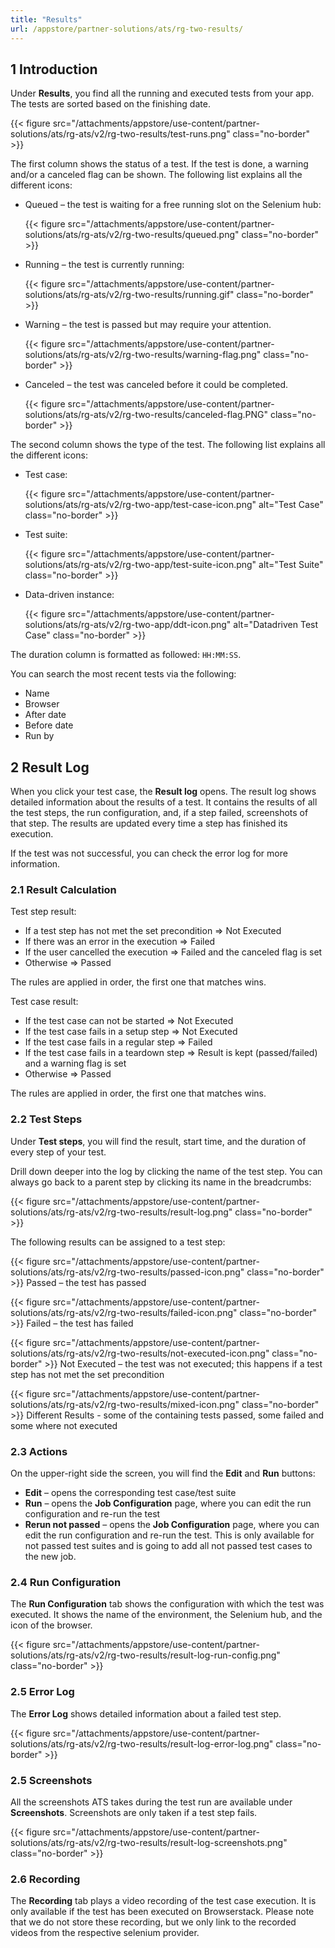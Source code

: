 ```yaml
---
title: "Results"
url: /appstore/partner-solutions/ats/rg-two-results/
---
```


## 1 Introduction

Under **Results**, you find all the running and executed tests from your app. The tests are sorted based on the finishing date.

{{< figure src="/attachments/appstore/use-content/partner-solutions/ats/rg-ats/v2/rg-two-results/test-runs.png" class="no-border" >}}

The first column shows the status of a test. If the test is done, a warning and/or a canceled flag can be shown. The following list explains all the different icons:

* Queued – the test is waiting for a free running slot on the Selenium hub:

    {{< figure src="/attachments/appstore/use-content/partner-solutions/ats/rg-ats/v2/rg-two-results/queued.png" class="no-border" >}}

* Running – the test is currently running:

    {{< figure src="/attachments/appstore/use-content/partner-solutions/ats/rg-ats/v2/rg-two-results/running.gif" class="no-border" >}}

* Warning – the test is passed but may require your attention.

    {{< figure src="/attachments/appstore/use-content/partner-solutions/ats/rg-ats/v2/rg-two-results/warning-flag.png" class="no-border" >}}

* Canceled – the test was canceled before it could be completed.

    {{< figure src="/attachments/appstore/use-content/partner-solutions/ats/rg-ats/v2/rg-two-results/canceled-flag.PNG" class="no-border" >}}

The second column shows the type of the test. The following list explains all the different icons:

* Test case:

    {{< figure src="/attachments/appstore/use-content/partner-solutions/ats/rg-ats/v2/rg-two-app/test-case-icon.png" alt="Test Case" class="no-border" >}}

* Test suite:

    {{< figure src="/attachments/appstore/use-content/partner-solutions/ats/rg-ats/v2/rg-two-app/test-suite-icon.png" alt="Test Suite" class="no-border" >}} 

* Data-driven instance:

    {{< figure src="/attachments/appstore/use-content/partner-solutions/ats/rg-ats/v2/rg-two-app/ddt-icon.png" alt="Datadriven Test Case" class="no-border" >}}

The duration column is formatted as followed: `HH:MM:SS`.

You can search the most recent tests via the following:

* Name
* Browser
* After date
* Before date
* Run by

## 2 Result Log

When you click your test case, the **Result log** opens. The result log shows detailed information about the results of a test. It contains the results of all the test steps, the run configuration, and, if a step failed, screenshots of that step. The results are updated every time a step has finished its execution.

If the test was not successful, you can check the error log for more information.

### 2.1 Result Calculation

Test step result:

* If a test step has not met the set precondition => Not Executed
* If there was an error in the execution => Failed
* If the user cancelled the execution => Failed and the canceled flag is set
* Otherwise => Passed

The rules are applied in order, the first one that matches wins.

Test case result:

* If the test case can not be started  => Not Executed
* If the test case fails in a setup step => Not Executed
* If the test case fails in a regular step => Failed
* If the test case fails in a teardown step => Result is kept (passed/failed) and a warning flag is set
* Otherwise => Passed

The rules are applied in order, the first one that matches wins.

### 2.2 Test Steps

Under **Test steps**, you will find the result, start time, and the duration of every step of your test.

Drill down deeper into the log by clicking the name of the test step. You can always go back to a parent step by clicking its name in the breadcrumbs:

{{< figure src="/attachments/appstore/use-content/partner-solutions/ats/rg-ats/v2/rg-two-results/result-log.png" class="no-border" >}}

The following results can be assigned to a test step:

{{< figure src="/attachments/appstore/use-content/partner-solutions/ats/rg-ats/v2/rg-two-results/passed-icon.png" class="no-border" >}}  Passed – the test has passed

{{< figure src="/attachments/appstore/use-content/partner-solutions/ats/rg-ats/v2/rg-two-results/failed-icon.png" class="no-border" >}}  Failed – the test has failed

{{< figure src="/attachments/appstore/use-content/partner-solutions/ats/rg-ats/v2/rg-two-results/not-executed-icon.png" class="no-border" >}}  Not Executed – the test was not executed; this happens if a test step has not met the set precondition

{{< figure src="/attachments/appstore/use-content/partner-solutions/ats/rg-ats/v2/rg-two-results/mixed-icon.png" class="no-border" >}}  Different Results - some of the containing tests passed, some failed and some where not executed

### 2.3 Actions

On the upper-right side the screen, you will find the **Edit** and **Run** buttons:

* **Edit** – opens the corresponding test case/test suite
* **Run** – opens the **Job Configuration** page, where you can edit the run configuration and re-run the test
* **Rerun not passed** – opens the **Job Configuration** page, where you can edit the run configuration and re-run the test. This is only available for not passed test suites and is going to add all not passed test cases to the new job.

### 2.4 Run Configuration

The **Run Configuration** tab shows the configuration with which the test was executed. It shows the name of the environment, the Selenium hub, and the icon of the browser.

{{< figure src="/attachments/appstore/use-content/partner-solutions/ats/rg-ats/v2/rg-two-results/result-log-run-config.png" class="no-border" >}}

### 2.5 Error Log

The **Error Log** shows detailed information about a failed test step.

{{< figure src="/attachments/appstore/use-content/partner-solutions/ats/rg-ats/v2/rg-two-results/result-log-error-log.png" class="no-border" >}}

### 2.5 Screenshots

All the screenshots ATS takes during the test run are available under **Screenshots**. Screenshots are only taken if a test step fails.

{{< figure src="/attachments/appstore/use-content/partner-solutions/ats/rg-ats/v2/rg-two-results/result-log-screenshots.png" class="no-border" >}}

### 2.6 Recording

The **Recording** tab plays a video recording of the test case execution. It is only available if the test has been executed on Browserstack. Please note that we do not store these recording, but we only link to the recorded videos from the respective selenium provider.
